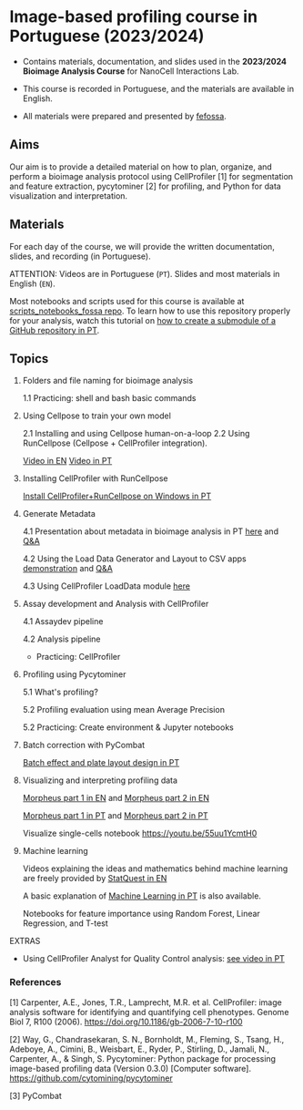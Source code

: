 # Image-based profiling course in Portuguese (2023/2024)

- Contains materials, documentation, and slides used in the **2023/2024 Bioimage Analysis Course** for NanoCell Interactions Lab.

- This course is recorded in Portuguese, and the materials are available in English.

- All materials were prepared and presented by [fefossa](https://github.com/fefossa).

## Aims

Our aim is to provide a detailed material on how to plan, organize, and perform a bioimage analysis protocol using CellProfiler [1] for segmentation and feature extraction, pycytominer [2] for profiling, and Python for data visualization and interpretation. 

## Materials

For each day of the course, we will provide the written documentation, slides, and recording (in Portuguese).

ATTENTION: Videos are in Portuguese (`PT`). Slides and most materials in English (`EN`).

Most notebooks and scripts used for this course is available at [scripts_notebooks_fossa repo](https://github.com/broadinstitute/scripts_notebooks_fossa). To learn how to use this repository properly for your analysis, watch this tutorial on [how to create a submodule of a GitHub repository in PT](https://youtu.be/ncPi6rW4p-U).

## Topics

1. Folders and file naming for bioimage analysis

    1.1 Practicing: shell and bash basic commands

2. Using Cellpose to train your own model

    2.1 Installing and using Cellpose human-on-a-loop
    2.2 Using RunCellpose (Cellpose + CellProfiler integration). 
    
    [Video in EN](https://www.youtube.com/watch?v=8RGvnADDSkg&pp=ygUqY2VudGVyIGZvciBvcGVuIGJpb2ltYWdlIGFuYWx5c2lzIG1vcnBoZXVz)
    [Video in PT](https://youtu.be/iaMhFuzBcys)

3. Installing CellProfiler with RunCellpose

    [Install CellProfiler+RunCellpose on Windows in PT](https://youtu.be/Gn_S_rH3NLs)

4. Generate Metadata

    4.1 Presentation about metadata in bioimage analysis in PT [here](https://youtu.be/xPL6zivk-BU) and [Q&A](https://www.youtube.com/watch?v=Tj27YWdKscc)

    4.2 Using the Load Data Generator and Layout to CSV apps [demonstration](https://www.youtube.com/watch?v=CcuvvJKur-k) and [Q&A](https://youtu.be/jct80vOhdEo)

    4.3 Using CellProfiler LoadData module [here](https://youtu.be/fLYUx2-7l6s)

5. Assay development and Analysis with CellProfiler

    4.1 Assaydev pipeline

    4.2 Analysis pipeline

    - Practicing: CellProfiler

6. Profiling using Pycytominer

    5.1 What's profiling?

    5.2 Profiling evaluation using mean Average Precision 

    5.2 Practicing: Create environment & Jupyter notebooks

7. Batch correction with PyCombat

    [Batch effect and plate layout design in PT](https://youtu.be/9EltUX3mTJI)

8. Visualizing and interpreting profiling data 

    [Morpheus part 1 in EN](https://www.youtube.com/watch?v=0nkYDeekhtQ&t=40s&pp=ygUqY2VudGVyIGZvciBvcGVuIGJpb2ltYWdlIGFuYWx5c2lzIG1vcnBoZXVz) and [Morpheus part 2 in EN](https://www.youtube.com/watch?v=r9mN6MsxUb0&t=2s&pp=ygUqY2VudGVyIGZvciBvcGVuIGJpb2ltYWdlIGFuYWx5c2lzIG1vcnBoZXVz)

    [Morpheus part 1 in PT](https://youtu.be/skHutBRaKAk) and [Morpheus part 2 in PT](https://youtu.be/OCq3hmofmLg) 

    Visualize single-cells notebook https://youtu.be/55uu1YcmtH0 

7. Machine learning 

    Videos explaining the ideas and mathematics behind machine learning are freely provided by [StatQuest in EN](https://www.youtube.com/@statquest)
    
    A basic explanation of [Machine Learning in PT](https://youtu.be/TgYjdJiW5O0) is also available.
    
    Notebooks for feature importance using Random Forest, Linear Regression, and T-test


EXTRAS

- Using CellProfiler Analyst for Quality Control analysis: [see video in PT](https://youtu.be/kqxsO4nEHKA)


### References

[1] Carpenter, A.E., Jones, T.R., Lamprecht, M.R. et al. CellProfiler: image analysis software for identifying and quantifying cell phenotypes. Genome Biol 7, R100 (2006). https://doi.org/10.1186/gb-2006-7-10-r100

[2] Way, G., Chandrasekaran, S. N., Bornholdt, M., Fleming, S., Tsang, H., Adeboye, A., Cimini, B., Weisbart, E., Ryder, P., Stirling, D., Jamali, N., Carpenter, A., & Singh, S. Pycytominer: Python package for processing image-based profiling data (Version 0.3.0) [Computer software]. https://github.com/cytomining/pycytominer

[3] PyCombat
